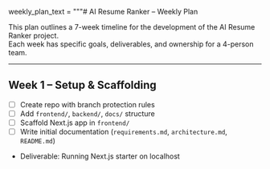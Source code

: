 weekly_plan_text = """# AI Resume Ranker – Weekly Plan

This plan outlines a 7-week timeline for the development of the AI Resume Ranker project.  
Each week has specific goals, deliverables, and ownership for a 4-person team.

---

## Week 1 – Setup & Scaffolding

- [ ] Create repo with branch protection rules
- [ ] Add `frontend/`, `backend/`, `docs/` structure
- [ ] Scaffold Next.js app in `frontend/`
- [ ] Write initial documentation (`requirements.md`, `architecture.md`, `README.md`)
- Deliverable: Running Next.js starter on localhost
